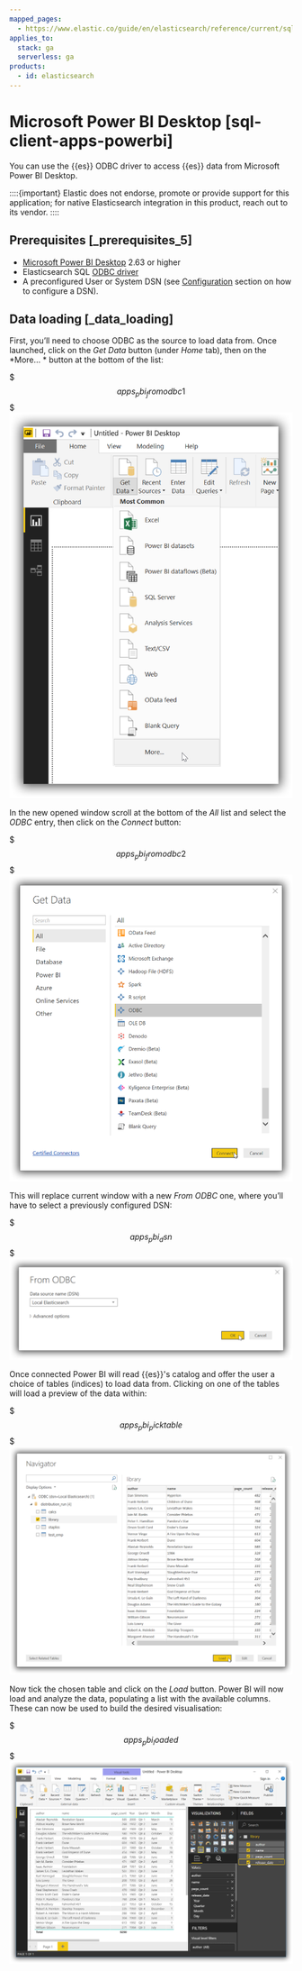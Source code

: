 ```yaml
---
mapped_pages:
  - https://www.elastic.co/guide/en/elasticsearch/reference/current/sql-client-apps-powerbi.html
applies_to:
  stack: ga
  serverless: ga
products:
  - id: elasticsearch
---
```


# Microsoft Power BI Desktop [sql-client-apps-powerbi]

You can use the {{es}} ODBC driver to access {{es}} data from Microsoft Power BI Desktop.

::::{important}
Elastic does not endorse, promote or provide support for this application; for native Elasticsearch integration in this product, reach out to its vendor.
::::


## Prerequisites [_prerequisites_5]

* [Microsoft Power BI Desktop](https://powerbi.microsoft.com/en-us/desktop/) 2.63 or higher
* Elasticsearch SQL [ODBC driver](sql-odbc.md)
* A preconfigured User or System DSN (see [Configuration](sql-odbc-setup.md#dsn-configuration) section on how to configure a DSN).


## Data loading [_data_loading]

First, you’ll need to choose ODBC as the source to load data from. Once launched, click on the *Get Data* button (under *Home* tab), then on the *More… * button at the bottom of the list:

$$$apps_pbi_fromodbc1$$$
![apps pbi fromodbc1](/explore-analyze/images/elasticsearch-reference-apps_pbi_fromodbc1.png "")

In the new opened window scroll at the bottom of the *All* list and select the *ODBC* entry, then click on the *Connect* button:

$$$apps_pbi_fromodbc2$$$
![apps pbi fromodbc2](/explore-analyze/images/elasticsearch-reference-apps_pbi_fromodbc2.png "")

This will replace current window with a new *From ODBC* one, where you’ll have to select a previously configured DSN:

$$$apps_pbi_dsn$$$
![apps pbi dsn](/explore-analyze/images/elasticsearch-reference-apps_pbi_dsn.png "")

Once connected Power BI will read {{es}}'s catalog and offer the user a choice of tables (indices) to load data from. Clicking on one of the tables will load a preview of the data within:

$$$apps_pbi_picktable$$$
![apps pbi picktable](/explore-analyze/images/elasticsearch-reference-apps_pbi_picktable.png "")

Now tick the chosen table and click on the *Load* button. Power BI will now load and analyze the data, populating a list with the available columns. These can now be used to build the desired visualisation:

$$$apps_pbi_loaded$$$
![apps pbi loaded](/explore-analyze/images/elasticsearch-reference-apps_pbi_loaded.png "")


